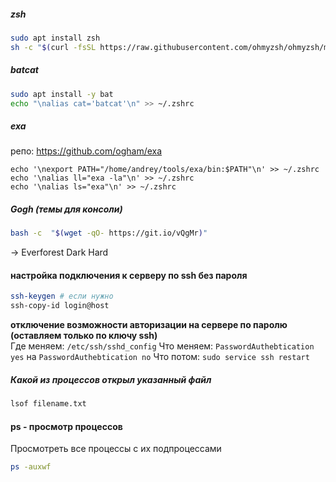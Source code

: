 ##### zsh
```bash
sudo apt install zsh
sh -c "$(curl -fsSL https://raw.githubusercontent.com/ohmyzsh/ohmyzsh/master/tools/install.sh)"
```

##### batcat
```bash
sudo apt install -y bat
echo "\nalias cat='batcat'\n" >> ~/.zshrc
```

##### exa
репо: https://github.com/ogham/exa
```
echo '\nexport PATH="/home/andrey/tools/exa/bin:$PATH"\n' >> ~/.zshrc
echo '\nalias ll="exa -la"\n' >> ~/.zshrc
echo '\nalias ls="exa"\n' >> ~/.zshrc
```

##### Gogh (темы для консоли)
```bash
bash -c  "$(wget -qO- https://git.io/vQgMr)" 
```
 -> Everforest Dark Hard 

#### настройка подключения к серверу по ssh без пароля
```bash
ssh-keygen # если нужно 
ssh-copy-id login@host
```

**отключение возможности авторизации на сервере по паролю (оставляем только по ключу ssh)**  
Где меняем: `/etc/ssh/sshd_config`
Что меняем: `PasswordAuthebtication yes` на `PasswordAuthebtication no`
Что потом: `sudo service ssh restart`


##### Какой из процессов открыл указанный файл
```bash
lsof filename.txt
```

#### ps - просмотр процессов
Просмотреть все процессы с их подпроцессами 
```bash
ps -auxwf
```